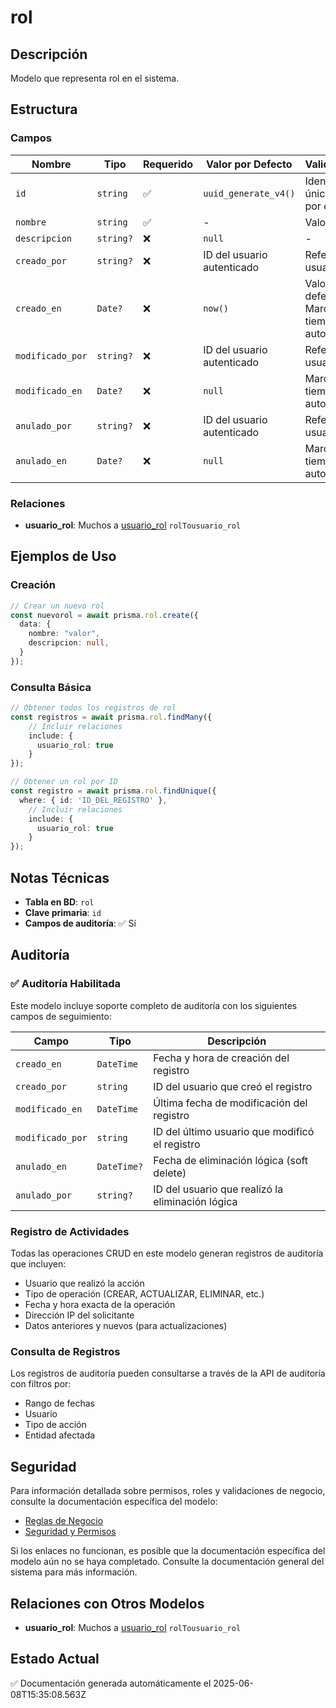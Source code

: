 # rol

## Descripción
Modelo que representa rol en el sistema.

## Estructura

### Campos

| Nombre | Tipo | Requerido | Valor por Defecto | Validaciones | Descripción |
|--------|------|-----------|-------------------|--------------|-------------|
| `id` | `string` | ✅ | `uuid_generate_v4()` | Identificador único, Valor por defecto |  |
| `nombre` | `string` | ✅ | - | Valor único |  |
| `descripcion` | `string?` | ❌ | `null` | - |  |
| `creado_por` | `string?` | ❌ | ID del usuario autenticado | Referencia a usuario |  |
| `creado_en` | `Date?` | ❌ | `now()` | Valor por defecto, Marca de tiempo automática |  |
| `modificado_por` | `string?` | ❌ | ID del usuario autenticado | Referencia a usuario |  |
| `modificado_en` | `Date?` | ❌ | `null` | Marca de tiempo automática |  |
| `anulado_por` | `string?` | ❌ | ID del usuario autenticado | Referencia a usuario |  |
| `anulado_en` | `Date?` | ❌ | `null` | Marca de tiempo automática |  |

### Relaciones

- **usuario_rol**: Muchos a [usuario_rol](./usuario_rol.md) `rolTousuario_rol`

## Ejemplos de Uso

### Creación

```typescript
// Crear un nuevo rol
const nuevorol = await prisma.rol.create({
  data: {
    nombre: "valor",
    descripcion: null,
  }
});
```

### Consulta Básica

```typescript
// Obtener todos los registros de rol
const registros = await prisma.rol.findMany({
    // Incluir relaciones
    include: {
      usuario_rol: true
    }
});

// Obtener un rol por ID
const registro = await prisma.rol.findUnique({
  where: { id: 'ID_DEL_REGISTRO' },
    // Incluir relaciones
    include: {
      usuario_rol: true
    }
});
```

## Notas Técnicas

- **Tabla en BD**: `rol`
- **Clave primaria**: `id`
- **Campos de auditoría**: ✅ Sí

## Auditoría

### ✅ Auditoría Habilitada

Este modelo incluye soporte completo de auditoría con los siguientes campos de seguimiento:

| Campo | Tipo | Descripción |
|-------|------|-------------|
| `creado_en` | `DateTime` | Fecha y hora de creación del registro |
| `creado_por` | `string` | ID del usuario que creó el registro |
| `modificado_en` | `DateTime` | Última fecha de modificación del registro |
| `modificado_por` | `string` | ID del último usuario que modificó el registro |
| `anulado_en` | `DateTime?` | Fecha de eliminación lógica (soft delete) |
| `anulado_por` | `string?` | ID del usuario que realizó la eliminación lógica |

### Registro de Actividades

Todas las operaciones CRUD en este modelo generan registros de auditoría que incluyen:

- Usuario que realizó la acción
- Tipo de operación (CREAR, ACTUALIZAR, ELIMINAR, etc.)
- Fecha y hora exacta de la operación
- Dirección IP del solicitante
- Datos anteriores y nuevos (para actualizaciones)

### Consulta de Registros

Los registros de auditoría pueden consultarse a través de la API de auditoría con filtros por:

- Rango de fechas
- Usuario
- Tipo de acción
- Entidad afectada

## Seguridad

Para información detallada sobre permisos, roles y validaciones de negocio, consulte la documentación específica del modelo:

- [Reglas de Negocio](./rol/reglas_negocio.md)
- [Seguridad y Permisos](./rol/seguridad.md)

Si los enlaces no funcionan, es posible que la documentación específica del modelo aún no se haya completado. Consulte la documentación general del sistema para más información.

## Relaciones con Otros Modelos

- **usuario_rol**: Muchos a [usuario_rol](./usuario_rol.md) `rolTousuario_rol`

## Estado Actual

✅ Documentación generada automáticamente el 2025-06-08T15:35:08.563Z
